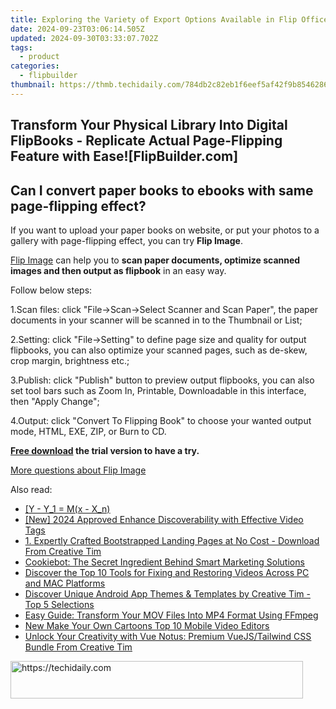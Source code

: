 ```yaml
---
title: Exploring the Variety of Export Options Available in Flip Office Pro - A Comprehensive Guide [FlipBuilder.com]
date: 2024-09-23T03:06:14.505Z
updated: 2024-09-30T03:33:07.702Z
tags:
  - product
categories:
  - flipbuilder
thumbnail: https://thmb.techidaily.com/784db2c82eb1f6eef5af42f9b8546286ae48527dda781e3eeab38f5f7e453793.jpg
---
```


## Transform Your Physical Library Into Digital FlipBooks - Replicate Actual Page-Flipping Feature with Ease![FlipBuilder.com]

## Can I convert paper books to ebooks with same page-flipping effect?

If you want to upload your paper books on website, or put your photos to a gallery with page-flipping effect, you can try **Flip Image**. 

[Flip Image](https://tools.techidaily.com/flipbuilder/products/) can help you to **scan paper documents, optimize scanned images and then output as flipbook** in an easy way.

Follow below steps:

1.Scan files: click "File->Scan->Select Scanner and Scan Paper", the paper documents in your scanner will be scanned in to the Thumbnail or List;

2.Setting: click "File->Setting" to define page size and quality for output flipbooks, you can also optimize your scanned pages, such as de-skew, crop margin, brightness etc.;

3.Publish: click "Publish" button to preview output flipbooks, you can also set tool bars such as Zoom In, Printable, Downloadable in this interface, then "Apply Change";

4.Output: click "Convert To Flipping Book" to choose your wanted output mode, HTML, EXE, ZIP, or Burn to CD.

**[Free download](https://tools.techidaily.com/flipbuilder/products/) the trial version to have a try.** 

[More questions about Flip Image](https://tools.techidaily.com/flipbuilder/products/)

<ins class="adsbygoogle"
     style="display:block"
     data-ad-format="autorelaxed"
     data-ad-client="ca-pub-7571918770474297"
     data-ad-slot="1223367746"></ins>

<ins class="adsbygoogle"
     style="display:block"
     data-ad-client="ca-pub-7571918770474297"
     data-ad-slot="8358498916"
     data-ad-format="auto"
     data-full-width-responsive="true"></ins>

<span class="atpl-alsoreadstyle">Also read:</span>
<div><ul>
<li><a href="https://win-popular.techidaily.com/y-y1-mx-xn/"><u> [Y - Y_1 = M(x - X_n) </u></a></li>
<li><a href="https://youtube-sure.techidaily.com/024-approved-enhance-discoverability-with-effective-video-tags/"><u>[New] 2024 Approved Enhance Discoverability with Effective Video Tags</u></a></li>
<li><a href="https://win-popular.techidaily.com/1-expertly-crafted-bootstrapped-landing-pages-at-no-cost-download-from-creative-tim/"><u>1. Expertly Crafted Bootstrapped Landing Pages at No Cost - Download From Creative Tim</u></a></li>
<li><a href="https://solve-news.techidaily.com/cookiebot-the-secret-ingredient-behind-smart-marketing-solutions/"><u>Cookiebot: The Secret Ingredient Behind Smart Marketing Solutions</u></a></li>
<li><a href="https://data-wizards.techidaily.com/discover-the-top-10-tools-for-fixing-and-restoring-videos-across-pc-and-mac-platforms/"><u>Discover the Top 10 Tools for Fixing and Restoring Videos Across PC and MAC Platforms</u></a></li>
<li><a href="https://win-popular.techidaily.com/discover-unique-android-app-themes-and-templates-by-creative-tim-top-5-selections/"><u>Discover Unique Android App Themes & Templates by Creative Tim - Top 5 Selections</u></a></li>
<li><a href="https://some-approaches.techidaily.com/easy-guide-transform-your-mov-files-into-mp4-format-using-ffmpeg/"><u>Easy Guide: Transform Your MOV Files Into MP4 Format Using FFmpeg</u></a></li>
<li><a href="https://smart-video-creator.techidaily.com/new-make-your-own-cartoons-top-10-mobile-video-editors/"><u>New Make Your Own Cartoons Top 10 Mobile Video Editors</u></a></li>
<li><a href="https://win-popular.techidaily.com/unlock-your-creativity-with-vue-notus-premium-vuejstailwind-css-bundle-from-creative-tim/"><u>Unlock Your Creativity with Vue Notus: Premium VueJS/Tailwind CSS Bundle From Creative Tim</u></a></li>
</ul></div>

<!-- affiliate ads begin -->
<a href="https://aligracehair.sjv.io/c/5597632/2135404/19272" target="_top" id="2135404">
  <img src="//a.impactradius-go.com/display-ad/19272-2135404" border="0" alt="https://techidaily.com" width="468" height="60"/>
</a>
<img height="0" width="0" src="https://aligracehair.sjv.io/i/5597632/2135404/19272" style="position:absolute;visibility:hidden;" border="0" />
<!-- affiliate ads end -->

